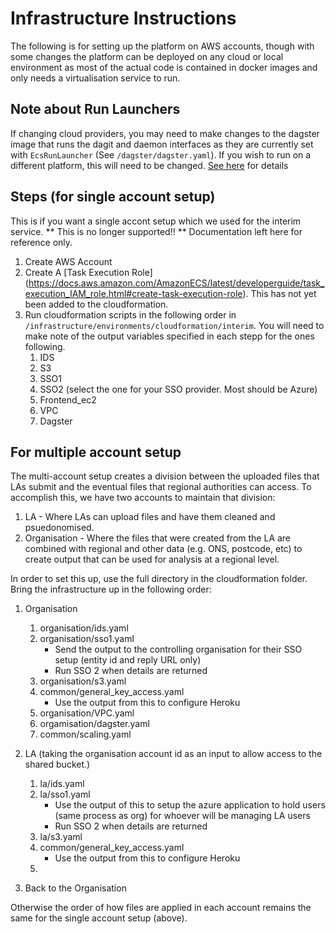 # Infrastructure Instructions
The following is for setting up the platform on 
AWS accounts, though with some changes the platform 
can be deployed on any cloud or local environment 
as most of the actual code is contained in docker 
images and only needs a virtualisation service to run.

## Note about Run Launchers
If changing cloud providers, you may need to make 
changes to the dagster image that runs the dagit 
and daemon interfaces as they are currently 
set with `EcsRunLauncher` 
(See `/dagster/dagster.yaml`). 
If you wish to run on a different platform, this will 
need to be changed. [See here](https://docs.dagster.io/deployment/run-launcher) 
for details

## Steps (for single account setup)
This is if you want a single accont setup which we used for the interim service. ** This is no longer supported!! ** Documentation left here for reference only.
1. Create AWS Account
2. Create A [Task Execution Role] (https://docs.aws.amazon.com/AmazonECS/latest/developerguide/task_execution_IAM_role.html#create-task-execution-role).  This has not yet been added to the cloudformation.
3. Run cloudformation scripts in the following order in `/infrastructure/environments/cloudformation/interim`. You will need to make note of the output variables specified in each stepp for the ones following.
   1. IDS
   2. S3
   3. SSO1
   4. SSO2 (select the one for your SSO provider. Most should be Azure)
   5. Frontend_ec2
   6. VPC
   7. Dagster

## For multiple account setup
The multi-account setup creates a division between the uploaded files that LAs submit and the eventual 
files that regional authorities can access. To accomplish this, we have two accounts to maintain that division:
1. LA - Where LAs can upload files and have them cleaned and psuedonomised.
2. Organisation - Where the files that were created from the LA are combined with regional and other data (e.g. ONS, 
postcode, etc) to create output that can be used for analysis at a regional level.

In order to set this up, use the full directory in the cloudformation folder. Bring the infrastructure up in the following order:
1. Organisation
   1. organisation/ids.yaml
   2. organisation/sso1.yaml 
      * Send the output to the controlling organisation for their SSO setup (entity id and reply URL only)
      * Run SSO 2 when details are returned
   3. organisation/s3.yaml
   4. common/general_key_access.yaml
      * Use the output from this to configure Heroku
   5. organisation/VPC.yaml
   6. orgamisation/dagster.yaml
   7. common/scaling.yaml
2. LA (taking the organisation account id as an input to allow access to the shared bucket.)
   1. la/ids.yaml
   2. la/sso1.yaml
      * Use the output of this to setup the azure application to hold users (same process as org) for 
      whoever will be managing LA users
      * Run SSO 2 when details are returned
   3. la/s3.yaml
   4. common/general_key_access.yaml
      * Use the output from this to configure Heroku
   5. 

3. Back to the Organisation



Otherwise the order of how files are applied in each account remains the same for the single account setup (above).